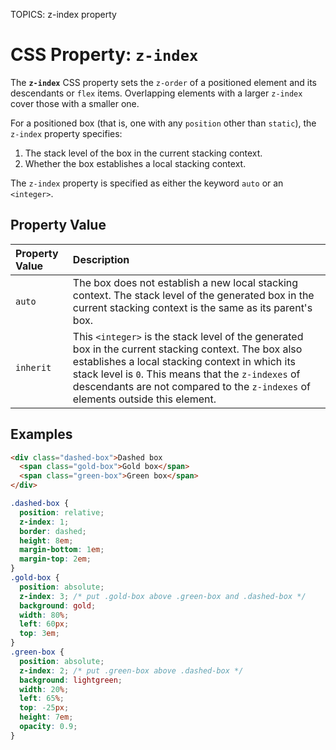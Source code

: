 TOPICS: z-index property

# CSS Property: `z-index`

The **`z-index`** CSS property sets the `z-order` of a positioned element and its descendants or `flex`
items. Overlapping elements with a larger `z-index` cover those with a smaller one.

For a positioned box (that is, one with any `position` other than `static`), the `z-index` property specifies:

1. The stack level of the box in the current stacking context.
1. Whether the box establishes a local stacking context.

The `z-index` property is specified as either the keyword `auto` or an `<integer>`.

## Property Value

| Property Value | Description |
| :--- | :--- |
| `auto` | The box does not establish a new local stacking context. The stack level of the generated box in the current stacking context is the same as its parent's box. |
| `inherit` | This `<integer>` is the stack level of the generated box in the current stacking context. The box also establishes a local stacking context in which its stack level is `0`. This means that the `z-indexes` of descendants are not compared to the `z-indexes` of elements outside this element. |

## Examples

```html
<div class="dashed-box">Dashed box
  <span class="gold-box">Gold box</span>
  <span class="green-box">Green box</span>
</div>
```

```css
.dashed-box {
  position: relative;
  z-index: 1;
  border: dashed;
  height: 8em;
  margin-bottom: 1em;
  margin-top: 2em;
}
.gold-box {
  position: absolute;
  z-index: 3; /* put .gold-box above .green-box and .dashed-box */
  background: gold;
  width: 80%;
  left: 60px;
  top: 3em;
}
.green-box {
  position: absolute;
  z-index: 2; /* put .green-box above .dashed-box */
  background: lightgreen;
  width: 20%;
  left: 65%;
  top: -25px;
  height: 7em;
  opacity: 0.9;
}
```
